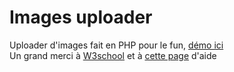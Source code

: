 # Images uploader
Uploader d'images fait en PHP pour le fun, <a href="http://myimg.tk">démo ici</a><br>
Un grand merci à <a href="https://www.w3schools.com">W3school</a> et à <a href="https://www.w3schools.com/php/php_file_upload.asp">cette page</a> d'aide
